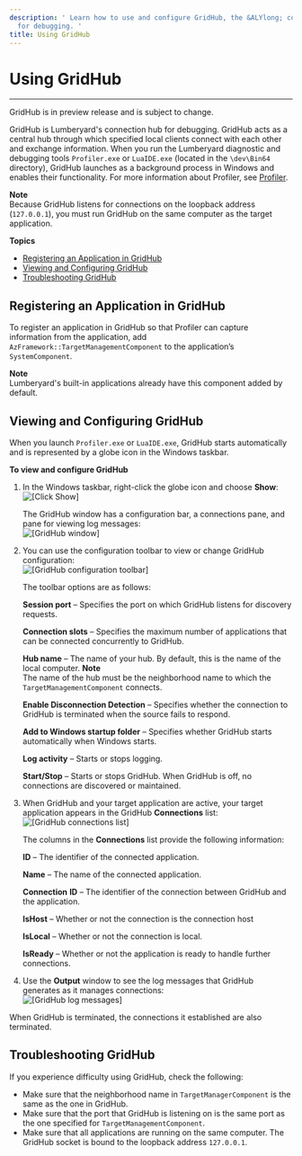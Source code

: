 ```yaml
---
description: ' Learn how to use and configure GridHub, the &ALYlong; connection hub
  for debugging. '
title: Using GridHub
---
```

# Using GridHub<a name="gridhub-intro"></a>

****  
GridHub is in preview release and is subject to change\. 

GridHub is Lumberyard's connection hub for debugging\. GridHub acts as a central hub through which specified local clients connect with each other and exchange information\. When you run the Lumberyard diagnostic and debugging tools `Profiler.exe` or `LuaIDE.exe` \(located in the `\dev\Bin64` directory\), GridHub launches as a background process in Windows and enables their functionality\. For more information about Profiler, see [Profiler](/docs/userguide/debugging/profiling/intro.md)\.

**Note**  
Because GridHub listens for connections on the loopback address \(`127.0.0.1`\), you must run GridHub on the same computer as the target application\. 

**Topics**
+ [Registering an Application in GridHub](#gridhub-registering-an-application)
+ [Viewing and Configuring GridHub](#gridhub-viewing-and-configuring)
+ [Troubleshooting GridHub](#gridhub-troubleshooting)

## Registering an Application in GridHub<a name="gridhub-registering-an-application"></a>

To register an application in GridHub so that Profiler can capture information from the application, add `AzFramework::TargetManagementComponent` to the application’s `SystemComponent`\. 

**Note**  
 Lumberyard's built\-in applications already have this component added by default\. 

## Viewing and Configuring GridHub<a name="gridhub-viewing-and-configuring"></a>

When you launch `Profiler.exe` or `LuaIDE.exe`, GridHub starts automatically and is represented by a globe icon in the Windows taskbar\. 

**To view and configure GridHub**

1. In the Windows taskbar, right\-click the globe icon and choose **Show**:   
![\[Click Show\]](/images/userguide/gridhub-viewing-and-configuring-show.png)

   The GridHub window has a configuration bar, a connections pane, and pane for viewing log messages:   
![\[GridHub window\]](/images/userguide/gridhub-viewing-and-configuring-window.png)

1. You can use the configuration toolbar to view or change GridHub configuration:   
![\[GridHub configuration toolbar\]](/images/userguide/gridhub-viewing-and-configuring-toolbar.png)

   The toolbar options are as follows: 

   **Session port** – Specifies the port on which GridHub listens for discovery requests\. 

   **Connection slots** – Specifies the maximum number of applications that can be connected concurrently to GridHub\. 

   **Hub name** – The name of your hub\. By default, this is the name of the local computer\. 
**Note**  
The name of the hub must be the neighborhood name to which the `TargetManagementComponent` connects\. 

   **Enable Disconnection Detection** – Specifies whether the connection to GridHub is terminated when the source fails to respond\. 

   **Add to Windows startup folder** – Specifies whether GridHub starts automatically when Windows starts\. 

   **Log activity** – Starts or stops logging\. 

   **Start/Stop** – Starts or stops GridHub\. When GridHub is off, no connections are discovered or maintained\. 

1. When GridHub and your target application are active, your target application appears in the GridHub **Connections** list:   
![\[GridHub connections list\]](/images/userguide/gridhub-viewing-and-configuring-connections.png)

   The columns in the **Connections** list provide the following information: 

   **ID** – The identifier of the connected application\. 

   **Name** – The name of the connected application\. 

   **Connection** **ID** – The identifier of the connection between GridHub and the application\. 

   **IsHost** – Whether or not the connection is the connection host 

   **IsLocal** – Whether or not the connection is local\. 

   **IsReady** – Whether or not the application is ready to handle further connections\. 

1. Use the **Output** window to see the log messages that GridHub generates as it manages connections:   
![\[GridHub log messages\]](/images/userguide/gridhub-viewing-and-configuring-output.png)

When GridHub is terminated, the connections it established are also terminated\. 

## Troubleshooting GridHub<a name="gridhub-troubleshooting"></a>

If you experience difficulty using GridHub, check the following: 
+ Make sure that the neighborhood name in `TargetManagerComponent` is the same as the one in GridHub\. 
+ Make sure that the port that GridHub is listening on is the same port as the one specified for `TargetManagementComponent`\. 
+ Make sure that all applications are running on the same computer\. The GridHub socket is bound to the loopback address `127.0.0.1`\. 